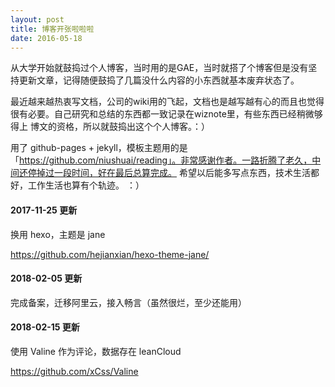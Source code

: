 ```yaml
---
layout: post
title: 博客开张啦啦啦
date: 2016-05-18
---
```


从大学开始就鼓捣过个人博客，当时用的是GAE，当时就搭了个博客但是没有坚持更新文章，记得随便鼓捣了几篇没什么内容的小东西就基本废弃状态了。

最近越来越热衷写文档，公司的wiki用的飞起，文档也是越写越有心的而且也觉得很有必要。自己研究和总结的东西都一致记录在wiznote里，有些东西已经稍微够得上
博文的资格，所以就鼓捣出这个个人博客。：）

<!-- more -->

用了 github-pages + jekyll，模板主题用的是 「https://github.com/niushuai/reading」。非常感谢作者。一路折腾了老久，中间还停掉过一段时间，好在最后总算完成。
希望以后能多写点东西，技术生活都好，工作生活也算有个轨迹。 ：）

#### 2017-11-25 更新

换用 hexo，主题是 jane

<https://github.com/hejianxian/hexo-theme-jane/>

#### 2018-02-05 更新

完成备案，迁移阿里云，接入畅言（虽然很烂，至少还能用）

#### 2018-02-15 更新

使用 Valine 作为评论，数据存在 leanCloud

https://github.com/xCss/Valine